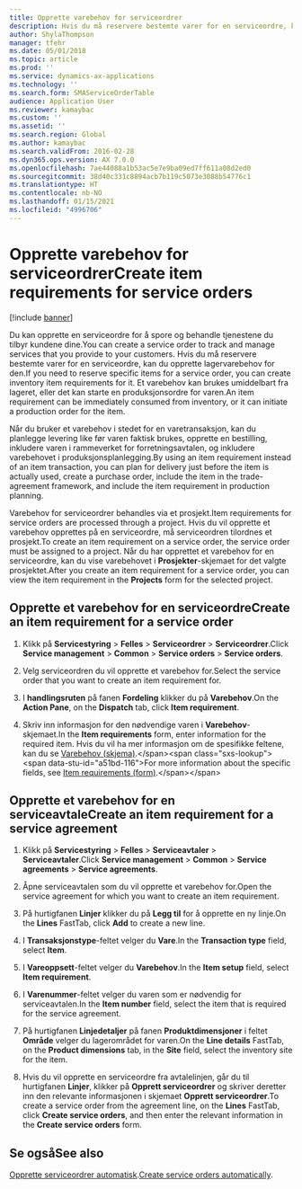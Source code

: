 ```yaml
---
title: Opprette varebehov for serviceordrer
description: Hvis du må reservere bestemte varer for en serviceordre, kan du opprette lagervarebehov for den.
author: ShylaThompson
manager: tfehr
ms.date: 05/01/2018
ms.topic: article
ms.prod: ''
ms.service: dynamics-ax-applications
ms.technology: ''
ms.search.form: SMAServiceOrderTable
audience: Application User
ms.reviewer: kamaybac
ms.custom: ''
ms.assetid: ''
ms.search.region: Global
ms.author: kamaybac
ms.search.validFrom: 2016-02-28
ms.dyn365.ops.version: AX 7.0.0
ms.openlocfilehash: 7ae44088a1b53ac5e7e9ba09ed7ff611a08d2ed0
ms.sourcegitcommit: 38d40c331c8894acb7b119c5073e3088b54776c1
ms.translationtype: HT
ms.contentlocale: nb-NO
ms.lasthandoff: 01/15/2021
ms.locfileid: "4996706"
---
```

# <a name="create-item-requirements-for-service-orders"></a><span data-ttu-id="a51bd-103">Opprette varebehov for serviceordrer</span><span class="sxs-lookup"><span data-stu-id="a51bd-103">Create item requirements for service orders</span></span> 

[!include [banner](../includes/banner.md)]


<span data-ttu-id="a51bd-104">Du kan opprette en serviceordre for å spore og behandle tjenestene du tilbyr kundene dine.</span><span class="sxs-lookup"><span data-stu-id="a51bd-104">You can create a service order to track and manage services that you provide to your customers.</span></span> <span data-ttu-id="a51bd-105">Hvis du må reservere bestemte varer for en serviceordre, kan du opprette lagervarebehov for den.</span><span class="sxs-lookup"><span data-stu-id="a51bd-105">If you need to reserve specific items for a service order, you can create inventory item requirements for it.</span></span> <span data-ttu-id="a51bd-106">Et varebehov kan brukes umiddelbart fra lageret, eller det kan starte en produksjonsordre for varen.</span><span class="sxs-lookup"><span data-stu-id="a51bd-106">An item requirement can be immediately consumed from inventory, or it can initiate a production order for the item.</span></span>

<span data-ttu-id="a51bd-107">Når du bruker et varebehov i stedet for en varetransaksjon, kan du planlegge levering like før varen faktisk brukes, opprette en bestilling, inkludere varen i rammeverket for forretningsavtalen, og inkludere varebehovet i produksjonsplanlegging.</span><span class="sxs-lookup"><span data-stu-id="a51bd-107">By using an item requirement instead of an item transaction, you can plan for delivery just before the item is actually used, create a purchase order, include the item in the trade-agreement framework, and include the item requirement in production planning.</span></span>

<span data-ttu-id="a51bd-108">Varebehov for serviceordrer behandles via et prosjekt.</span><span class="sxs-lookup"><span data-stu-id="a51bd-108">Item requirements for service orders are processed through a project.</span></span> <span data-ttu-id="a51bd-109">Hvis du vil opprette et varebehov opprettes på en serviceordre, må serviceordren tilordnes et prosjekt.</span><span class="sxs-lookup"><span data-stu-id="a51bd-109">To create an item requirement on a service order, the service order must be assigned to a project.</span></span> <span data-ttu-id="a51bd-110">Når du har opprettet et varebehov for en serviceordre, kan du vise varebehovet i **Prosjekter**-skjemaet for det valgte prosjektet.</span><span class="sxs-lookup"><span data-stu-id="a51bd-110">After you create an item requirement for a service order, you can view the item requirement in the **Projects** form for the selected project.</span></span>

## <a name="create-an-item-requirement-for-a-service-order"></a><span data-ttu-id="a51bd-111">Opprette et varebehov for en serviceordre</span><span class="sxs-lookup"><span data-stu-id="a51bd-111">Create an item requirement for a service order</span></span>

1.  <span data-ttu-id="a51bd-112">Klikk på **Servicestyring** \> **Felles** \> **Serviceordrer** \> **Serviceordrer**.</span><span class="sxs-lookup"><span data-stu-id="a51bd-112">Click **Service management** \> **Common** \> **Service orders** \> **Service orders**.</span></span>

2.  <span data-ttu-id="a51bd-113">Velg serviceordren du vil opprette et varebehov for.</span><span class="sxs-lookup"><span data-stu-id="a51bd-113">Select the service order that you want to create an item requirement for.</span></span>

3.  <span data-ttu-id="a51bd-114">I **handlingsruten** på fanen **Fordeling** klikker du på **Varebehov**.</span><span class="sxs-lookup"><span data-stu-id="a51bd-114">On the **Action Pane**, on the **Dispatch** tab, click **Item requirement**.</span></span>

4.  <span data-ttu-id="a51bd-115">Skriv inn informasjon for den nødvendige varen i **Varebehov**-skjemaet.</span><span class="sxs-lookup"><span data-stu-id="a51bd-115">In the **Item requirements** form, enter information for the required item.</span></span> <span data-ttu-id="a51bd-116">Hvis du vil ha mer informasjon om de spesifikke feltene, kan du se [Varebehov (skjema)](https://technet.microsoft.com/library/aa552021\(v=ax.60\)).</span><span class="sxs-lookup"><span data-stu-id="a51bd-116">For more information about the specific fields, see [Item requirements (form)](https://technet.microsoft.com/library/aa552021\(v=ax.60\)).</span></span>

## <a name="create-an-item-requirement-for-a-service-agreement"></a><span data-ttu-id="a51bd-117">Opprette et varebehov for en serviceavtale</span><span class="sxs-lookup"><span data-stu-id="a51bd-117">Create an item requirement for a service agreement</span></span>

1.  <span data-ttu-id="a51bd-118">Klikk på **Servicestyring** \> **Felles** \> **Serviceavtaler** \> **Serviceavtaler**.</span><span class="sxs-lookup"><span data-stu-id="a51bd-118">Click **Service management** \> **Common** \> **Service agreements** \> **Service agreements**.</span></span>

2.  <span data-ttu-id="a51bd-119">Åpne serviceavtalen som du vil opprette et varebehov for.</span><span class="sxs-lookup"><span data-stu-id="a51bd-119">Open the service agreement for which you want to create an item requirement.</span></span>

3.  <span data-ttu-id="a51bd-120">På hurtigfanen **Linjer** klikker du på **Legg til** for å opprette en ny linje.</span><span class="sxs-lookup"><span data-stu-id="a51bd-120">On the **Lines** FastTab, click **Add** to create a new line.</span></span>

4.  <span data-ttu-id="a51bd-121">I **Transaksjonstype**-feltet velger du **Vare**.</span><span class="sxs-lookup"><span data-stu-id="a51bd-121">In the **Transaction type** field, select **Item**.</span></span>

5.  <span data-ttu-id="a51bd-122">I **Vareoppsett**-feltet velger du **Varebehov**.</span><span class="sxs-lookup"><span data-stu-id="a51bd-122">In the **Item setup** field, select **Item requirement**.</span></span>

6.  <span data-ttu-id="a51bd-123">I **Varenummer**-feltet velger du varen som er nødvendig for serviceavtalen.</span><span class="sxs-lookup"><span data-stu-id="a51bd-123">In the **Item number** field, select the item that is required for the service agreement.</span></span>

7.  <span data-ttu-id="a51bd-124">På hurtigfanen **Linjedetaljer** på fanen **Produktdimensjoner** i feltet **Område** velger du lagerområdet for varen.</span><span class="sxs-lookup"><span data-stu-id="a51bd-124">On the **Line details** FastTab, on the **Product dimensions** tab, in the **Site** field, select the inventory site for the item.</span></span>

8.  <span data-ttu-id="a51bd-125">Hvis du vil opprette en serviceordre fra avtalelinjen, går du til hurtigfanen **Linjer**, klikker på **Opprett serviceordrer** og skriver deretter inn den relevante informasjonen i skjemaet **Opprett serviceordrer**.</span><span class="sxs-lookup"><span data-stu-id="a51bd-125">To create a service order from the agreement line, on the **Lines** FastTab, click **Create service orders**, and then enter the relevant information in the **Create service orders** form.</span></span> 


## <a name="see-also"></a><span data-ttu-id="a51bd-126">Se også</span><span class="sxs-lookup"><span data-stu-id="a51bd-126">See also</span></span>

<span data-ttu-id="a51bd-127">[Opprette serviceordrer automatisk](create-service-orders-automatically.md).</span><span class="sxs-lookup"><span data-stu-id="a51bd-127">[Create service orders automatically](create-service-orders-automatically.md).</span></span>

  


